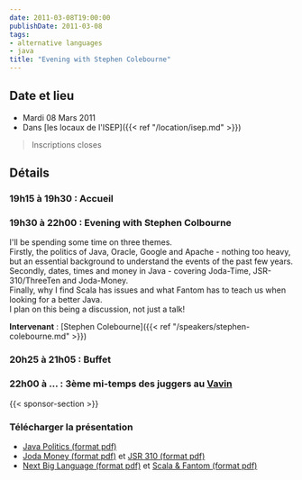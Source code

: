 ```yaml
---
date: 2011-03-08T19:00:00
publishDate: 2011-03-08
tags:
- alternative languages
- java
title: "Evening with Stephen Colebourne"
---
```


## Date et lieu

* Mardi 08 Mars 2011
* Dans [les locaux de l'ISEP]({{< ref "/location/isep.md" >}})

> Inscriptions closes

## Détails

### 19h15 à 19h30 : Accueil

### 19h30 à 22h00 : Evening with Stephen Colbourne

I'll be spending some time on three themes.  
Firstly, the politics of Java, Oracle, Google and Apache - nothing too heavy, but an essential background to understand the events of the past few years.  
Secondly, dates, times and money in Java - covering Joda-Time, JSR-310/ThreeTen and Joda-Money.  
Finally, why I find Scala has issues and what Fantom has to teach us when looking for a better Java.  
I plan on this being a discussion, not just a talk! 

**Intervenant** : [Stephen Colebourne]({{< ref "/speakers/stephen-colebourne.md" >}})

### 20h25 à 21h05 : Buffet

### 22h00 à ... : 3ème mi-temps des juggers au [Vavin](https://www.google.com/maps/dir//48.84398,2.330533/@48.8439685,2.2603067,12z)

{{< sponsor-section >}}

### Télécharger la présentation

* [Java Politics (format pdf)](JavaPolitics.pdf)
* [Joda Money (format pdf)](Joda-Money.pdf) et [JSR 310 (format pdf)](JSR-310-JavaOne2010.pdf)
* [Next Big Language (format pdf)](NextBig.pdf) et [Scala & Fantom (format pdf)](Usability.pdf)
